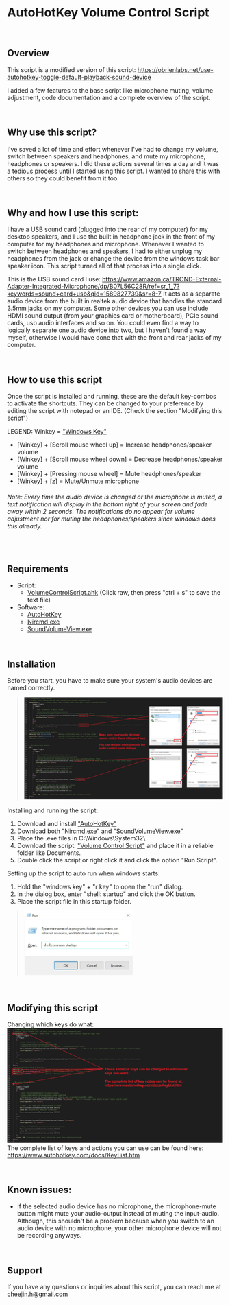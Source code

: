 # AutoHotKey Volume Control Script

&nbsp;
## Overview
This script is a modified version of this script: https://obrienlabs.net/use-autohotkey-toggle-default-playback-sound-device  

I added a few features to the base script like microphone muting, volume adjustment, code documentation and a complete overview of the script.

&nbsp;
## Why use this script?
I've saved a lot of time and effort whenever I've had to change my volume, switch between speakers and headphones, and mute my microphone, headphones or speakers. I did these actions several times a day and it was a tedious process until I started using this script. I wanted to share this with others so they could benefit from it too.

&nbsp;
## Why and how I use this script:
I have a USB sound card (plugged into the rear of my computer) for my desktop speakers, and I use the built in headphone jack in the front of my computer for my headphones and microphone. Whenever I wanted to switch between headphones and speakers, I had to either unplug my headphones from the jack or change the device from the windows task bar speaker icon. This script turned all of that process into a single click.

This is the USB sound card I use: https://www.amazon.ca/TROND-External-Adapter-Integrated-Microphone/dp/B07L56C28R/ref=sr_1_7?keywords=sound+card+usb&qid=1589827739&sr=8-7
It acts as a separate audio device from the built in realtek audio device that handles the standard 3.5mm jacks on my computer. Some other devices you can use include HDMI sound output (from your graphics card or motherboard), PCIe sound cards, usb audio interfaces and so on. You could even find a way to logically separate one audio device into two, but I haven't found a way myself, otherwise I would have done that with the front and rear jacks of my computer.

&nbsp;
## How to use this script
Once the script is installed and running, these are the default key-combos to activate the shortcuts. They can be changed to your preference by editing the script with notepad or an IDE. (Check the section "Modifying this script")

LEGEND: Winkey = ["Windows Key"](./ignoreThisFolder/img_winkey.jpg)
* [Winkey] + [Scroll mouse wheel up] = Increase headphones/speaker volume
* [Winkey] + [Scroll mouse wheel down] = Decrease headphones/speaker volume
* [Winkey] + [Pressing mouse wheel] = Mute headphones/speaker
* [Winkey] + [z] = Mute/Unmute microphone

###### Note: Every time the audio device is changed or the microphone is muted, a text notification will display in the bottom right of your screen and fade away within 2 seconds. The notifications do no appear for volume adjustment nor for muting the headphones/speakers since windows does this already.

&nbsp;
## Requirements 
* Script:
  * [VolumeControlScript.ahk](./VolumeControlScript.ahk) (Click raw, then press "ctrl + s" to save the text file)
* Software:
  * [AutoHotKey](https://www.autohotkey.com/)  
  * [Nircmd.exe](https://www.nirsoft.net/utils/nircmd.html)  
  * [SoundVolumeView.exe](https://www.nirsoft.net/utils/sound_volume_view.html)

&nbsp;
## Installation
Before you start, you have to make sure your system's audio devices are named correctly.  
> ![There should be an image here... Looks like it's missing](./ignoreThisFolder/img_code_deviceNames.jpg?raw=true "Device Names")

Installing and running the script:
1. Download and install ["AutoHotKey"](https://www.autohotkey.com/)
1. Download both ["Nircmd.exe"](https://www.nirsoft.net/utils/nircmd.html) and ["SoundVolumeView.exe"](https://www.nirsoft.net/utils/sound_volume_view.html)  
1. Place the .exe files in C:\Windows\System32\  
1. Download the script: ["Volume Control Script"](https://github.com/h-cheema/Autohotkey-Volume-Control-Script/blob/master/VolumeControlScript.ahk) and place it in a reliable folder like Documents.  
1. Double click the script or right click it and click the option "Run Script".  


Setting up the script to auto run when windows starts:
1. Hold the "windows key" + "r key" to open the "run" dialog.
1. In the dialog box, enter "shell: startup" and click the OK button.
1. Place the script file in this startup folder.
> <img src="./ignoreThisFolder/img_startup.jpg" height="150">

&nbsp;
## Modifying this script
Changing which keys do what:
![There should be an image here... Looks like it's missing](./ignoreThisFolder/img_code_keys.JPG?raw=true "Keys")
The complete list of keys and actions you can use can be found here: https://www.autohotkey.com/docs/KeyList.htm

&nbsp;
## Known issues:
* If the selected audio device has no microphone, the microphone-mute button might mute your audio-output instead of muting the input-audio. Although, this shouldn't be a problem because when you switch to an audio device with no microphone, your other microphone device will not be recording anyways.

&nbsp;
## Support
If you have any questions or inquiries about this script, you can reach me at cheejin.h@gmail.com
